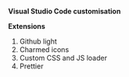 **Visual Studio Code customisation**

**Extensions**
  1. Github light
  2. Charmed icons
  3. Custom CSS and JS loader
  4. Prettier

